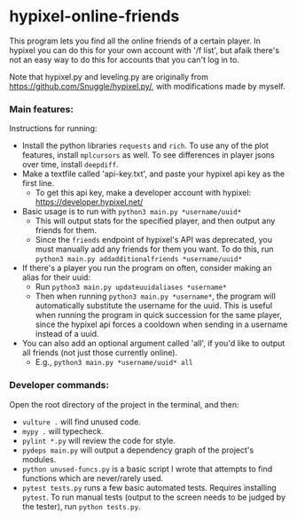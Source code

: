 # hypixel-online-friends

This program lets you find all the online friends of a certain player. In hypixel you can do this for your own account with '/f list', but afaik there's not an easy way to do this for accounts that you can't log in to.

Note that hypixel.py and leveling.py are originally from https://github.com/Snuggle/hypixel.py/, with modifications made by myself.

### Main features:

Instructions for running:
- Install the python libraries `requests` and `rich`. To use any of the plot features, install `mplcursors` as well.
  To see differences in player jsons over time, install `deepdiff`.
- Make a textfile called 'api-key.txt', and paste your hypixel api key as the first line.
  - To get this api key, make a developer account with hypixel: https://developer.hypixel.net/
- Basic usage is to run with `python3 main.py *username/uuid*`
  - This will output stats for the specified player, and then output any friends for them.
  - Since the `friends` endpoint of hypixel's API was deprecated, you must manually add any friends for them you want.
    To do this, run `python3 main.py addadditionalfriends *username/uuid*`
- If there's a player you run the program on often, consider making an alias for their uuid:
  - Run `python3 main.py updateuuidaliases *username*`
  - Then when running `python3 main.py *username*`, the program will automatically substitute the username for the uuid.
    This is useful when running the program in quick succession for the same player, since the hypixel api forces a cooldown
    when sending in a username instead of a uuid.
- You can also add an optional argument called 'all', if you'd like to output all friends (not just those currently online).
  - E.g., `python3 main.py *username/uuid* all`

### Developer commands:

Open the root directory of the project in the terminal, and then:
  - `vulture .` will find unused code.
  - `mypy .` will typecheck.
  - `pylint *.py` will review the code for style.
  - `pydeps main.py` will output a dependency graph of the project's modules.
  - `python unused-funcs.py` is a basic script I wrote that attempts to find functions which are never/rarely used.
  - `pytest tests.py` runs a few basic automated tests. Requires installing `pytest`. To run manual tests (output to
    the screen needs to be judged by the tester), run `python tests.py`.